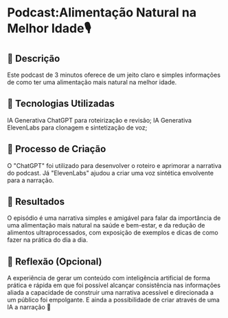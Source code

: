 # Podcast:Alimentação Natural na Melhor Idade🎙️ 

## 📒 Descrição
Este podcast de 3 minutos oferece de um jeito claro e simples informações de como ter uma alimentação mais natural na melhor idade. 

## 🤖 Tecnologias Utilizadas
IA Generativa ChatGPT para roteirização e revisão;
IA Generativa ElevenLabs para clonagem e sintetização de voz;

## 🧐 Processo de Criação
O "ChatGPT" foi utilizado para desenvolver o roteiro e aprimorar a narrativa do podcast. Já "ElevenLabs" ajudou a criar uma voz sintética envolvente para a narração.

## 🚀 Resultados
O episódio é uma narrativa simples e amigável para falar da importância de uma alimentação mais natural na saúde e bem-estar, e da redução de alimentos ultraprocessados, com exposição de exemplos e dicas de como fazer na prática do dia a dia.

## 💭 Reflexão (Opcional)
A experiência de gerar um conteúdo com inteligência artificial de forma prática e rápida em que foi possível alcançar consistência nas informações aliada a capacidade de construir uma narrativa acessível e direcionada a um público foi empolgante. E ainda a possibilidade de criar através de uma IA a narração 🤩
